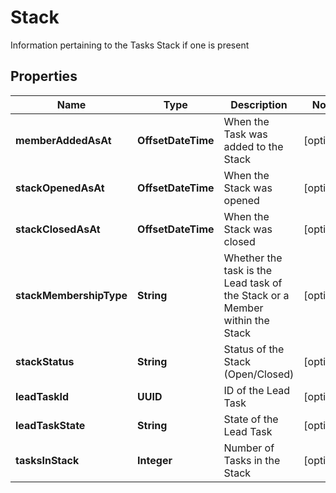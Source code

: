

# Stack

Information pertaining to the Tasks Stack if one is present

## Properties

| Name | Type | Description | Notes |
|------------ | ------------- | ------------- | -------------|
|**memberAddedAsAt** | **OffsetDateTime** | When the Task was added to the Stack |  [optional] |
|**stackOpenedAsAt** | **OffsetDateTime** | When the Stack was opened |  [optional] |
|**stackClosedAsAt** | **OffsetDateTime** | When the Stack was closed |  [optional] |
|**stackMembershipType** | **String** | Whether the task is the Lead task of the Stack or a Member within the Stack |  [optional] |
|**stackStatus** | **String** | Status of the Stack (Open/Closed) |  [optional] |
|**leadTaskId** | **UUID** | ID of the Lead Task |  [optional] |
|**leadTaskState** | **String** | State of the Lead Task |  [optional] |
|**tasksInStack** | **Integer** | Number of Tasks in the Stack |  [optional] |



